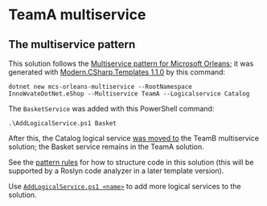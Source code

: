 ﻿# TeamA multiservice

## The multiservice pattern 
This solution follows the [Multiservice pattern for Microsoft Orleans](https://github.com/VincentH-Net/Orleans.Multiservice#readme); it was generated with [Modern.CSharp.Templates 1.1.0](https://www.nuget.org/packages/Modern.CSharp.Templates/1.1.0) by this command:

`dotnet new mcs-orleans-multiservice --RootNamespace InnoWvateDotNet.eShop --Multiservice TeamA --Logicalservice Catalog`

The `BasketService` was added with this PowerShell command:

`.\AddLogicalService.ps1 Basket`

After this, the Catalog logical service [was moved to](https://github.com/VincentH-Net/Orleans.Multiservice#proof-by-example-eshop) the TeamB multiservice solution; the Basket service remains in the TeamA solution.

See the [pattern rules](https://github.com/VincentH-Net/Orleans.Multiservice#pattern-rules) for how to structure code in this solution (this will be supported by a Roslyn code analyzer in a later template version).

Use [`AddLogicalService.ps1 <name>`](AddLogicalService.ps1) to add more logical services to the solution.